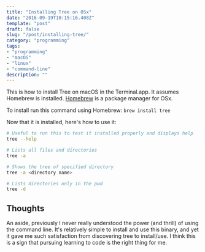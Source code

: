 ```yaml
---
title: "Installing Tree on OSx"
date: "2016-09-19T10:15:16.408Z"
template: "post"
draft: false
slug: "/post/installing-tree/"
category: "programming"
tags:
- "programming"
- "macOS"
- "linux"
- "command-line"
description: ""
---
```

This is how to install Tree on macOS in the Terminal.app. It assumes Homebrew is installed. [Homebrew](http://brew.sh/) is a package manager for OSx.

To install run this command using Homebrew: `brew install tree`

Now that it is installed, here's how to use it:

```bash
# Useful to run this to test it installed properly and displays help
tree --help

# Lists all files and directories
tree -a

# Shows the tree of specified directory
tree -a <directory name>

# Lists directories only in the pwd
tree -d
```

## Thoughts

An aside, previously I never really understood the power (and thrill) of using the command line. It's relatively simple to install and use this binary, and yet it gave me such satisfaction from discovering tree to install/use. I think this is a sign that pursuing learning to code is the right thing for me.
